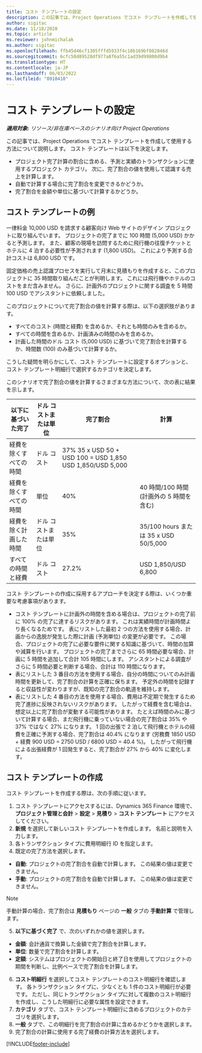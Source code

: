 ```yaml
---
title: コスト テンプレートの設定
description: この記事では、Project Operations でコスト テンプレートを作成して使用する方法について説明します。
author: sigitac
ms.date: 11/18/2020
ms.topic: article
ms.reviewer: johnmichalak
ms.author: sigitac
ms.openlocfilehash: ffb45d46cf1305fffd5933f4c10b169bf802046d
ms.sourcegitcommit: 6cfc50d89528df977a8f6a55c1ad39d99800d9b4
ms.translationtype: HT
ms.contentlocale: ja-JP
ms.lasthandoff: 06/03/2022
ms.locfileid: "8918410"
---
```

# <a name="set-up-cost-templates"></a>コスト テンプレートの設定

_**適用対象:** リソース/非在庫ベースのシナリオ向け Project Operations_


この記事では、Project Operations でコスト テンプレートを作成して使用する方法について説明します。 コスト テンプレートは以下を決定します。

- プロジェクト完了計算の割合に含める、予測と実績のトランザクションに使用するプロジェクト カテゴリ。 次に、完了割合の値を使用して認識する売上を計算します。
- 自動で計算する場合に完了割合を変更できるかどうか。
- 完了割合を金額や単位に基づいて計算するかどうか。

## <a name="cost-template-example"></a>コスト テンプレートの例

一律料金 10,000 USD を請求する顧客向け Web サイトのデザイン プロジェクトに取り組んでいます。 プロジェクトの完了までに 100 時間 (5,000 USD) かかると予測します。 また、顧客の現場を訪問するために飛行機の往復チケットとホテルに 4 泊する必要性が予測されます (1,800 USD)。 これにより予測する合計コストは 6,800 USD です。

固定価格の売上認識プロセスを実行して月末に見積もりを作成すると、このプロジェクトに 35 時間取り組んだことが判明します。 これには飛行機やホテルのコストをまだ含みません。 さらに、計画外のプロジェクトに関する調査を 5 時間 100 USD でアシスタントに依頼しました。

このプロジェクトについて完了割合の値を計算する際は、以下の選択肢があります。

- すべてのコスト (時間と経費) を含めるか、それとも時間のみを含めるか。
- すべての時間を含めるか、計画済みの時間のみを含めるか。
- 計画した時間のドル コスト (5,000 USD) に基づいて完了割合を計算するか、時間数 (100) のみ基づいて計算するか。

こうした疑問を明らかにして、コスト テンプレートに設定するオプションと、コスト テンプレート明細行で選択するカテゴリを決定します。

このシナリオで完了割合の値を計算するさまざまな方法について、次の表に結果を示します。

| 以下に基づいた完了 | ドル コストまたは単位 | 完了割合 | 計算 |
| --- | --- | --- | --- |
| 経費を除くすべての時間 | ドル コスト | 37% 35 x USD 50 + USD 100 = USD 1,850 USD 1,850/USD 5,000 |
| 経費を除くすべての時間 | 単位 | 40% | 40 時間/100 時間 (計画外の 5 時間を含む) |
| 経費を除く計画した時間 | ドル コストまたは単位 | 35% | 35/100 hours または 35 x USD 50/5,000 |
| すべての時間と経費 | ドル コスト | 27.2% | USD 1,850/USD 6,800 |

コスト テンプレートの作成に採用するアプローチを決定する際は、いくつか重要な考慮事項があります。

- コスト テンプレートに計画外の時間を含める場合は、プロジェクトの完了前に 100% の完了に達するリスクがあります。 これは実績時間が計画時間より長くなるためです。 表にリストした最初 2 つの方法を使用する場合、計画からの逸脱が発生した際に計画 (予測単位) の変更が必要です。 この場合、プロジェクトの完了に必要な要件に関する知識に基づいて、時間の加算や減算を行います。 プロジェクトの完了までさらに 65 時間必要な場合、計画に 5 時間を追加して合計 105 時間にします。 アシスタントによる調査がさらに 5 時間必要と判断する場合、合計は 110 時間になります。
- 表にリストした 3 番目の方法を使用する場合、自分の時間についてのみ計画時間を更新して、完了割合の計算を正確に保ちます。 予定外の時間を記録すると収益性が変わりますが、既知の完了割合の軌道を維持します。
- 表にリストした 4 番目の方法を使用する場合、費用は不定期で発生するため完了進捗に反映されないリスクがあります。 したがって経費を含む場合は、想定以上に完了割合が変動する可能性があります。 たとえば時間のみに基づいて計算する場合、まだ飛行機に乗っていない場合の完了割合は 35% や 37% ではなく 27% になります。 1 回の出張で 2 泊して飛行機とホテルの経費を正確に予測する場合、完了割合は 40.4% になります (労務費 1850 USD + 経費 900 USD = 2750 USD / 6800 USD = 40.4 %)。 したがって飛行機による出張経費が 1 回発生すると、完了割合が 27% から 40% に変化します。

## <a name="create-cost-templates"></a>コスト テンプレートの作成
コスト テンプレートを作成する際は、次の手順に従います。

1. コスト テンプレートにアクセスするには、Dynamics 365 Finance 環境で、**プロジェクト管理と会計** > **設定** > **見積り** > **コスト テンプレート** にアクセスしてください。
2. **新規** を選択して新しいコスト テンプレートを作成します。 名前と説明を入力します。
3. 各トランザクション タイプに費用明細行 ID を指定します。
4. 既定の完了方法を選択します。

  - **自動**: プロジェクトの完了割合を自動で計算します。 この結果の値は変更できません。
  - **手動**: プロジェクトの完了割合を自動で計算します。 この結果の値は変更できません。

  > [!NOTE]
  > 手動計算の場合、完了割合は **見積もり** ページの **一般** タブの **手動計算** で管理します。

5. **以下に基づく完了** で、次のいずれかの値を選択します。

  - **金額**: 会計通貨で換算した金額で完了割合を計算します。
  - **単位**: 数量で完了割合を計算します。
  - **定額**: システムはプロジェクトの開始日と終了日を使用してプロジェクトの期間を判断し、比例ベースで完了割合を計算します。

6. **コスト明細行** を選択してコスト テンプレートのコスト明細行を確認します。 各トランザクション タイプに、少なくとも 1 件のコスト明細行が必要です。 ただし、同じトランザクション タイプに対して複数のコスト明細行を作成し、こうした明細行に必要な属性を設定できます。
7. **カテゴリ** タブで、コスト テンプレート明細行に含めるプロジェクトのカテゴリを選択します。
8. **一般** タブで、この明細行を完了割合の計算に含めるかどうかを選択します。
9. 完了割合の計算に使用する完了経費の計算方法を選択します。


[!INCLUDE[footer-include](../includes/footer-banner.md)]